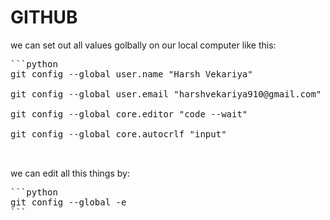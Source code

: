 # GITHUB
we can set out all values golbally on our local computer like this:
<pre>
```python
git config --global user.name "Harsh Vekariya"

git config --global user.email "harshvekariya910@gmail.com"

git config --global core.editor "code --wait"

git config --global core.autocrlf "input"


</pre>
  
we can edit all this things by:
<pre>
```python
git config --global -e
```
</pre>

